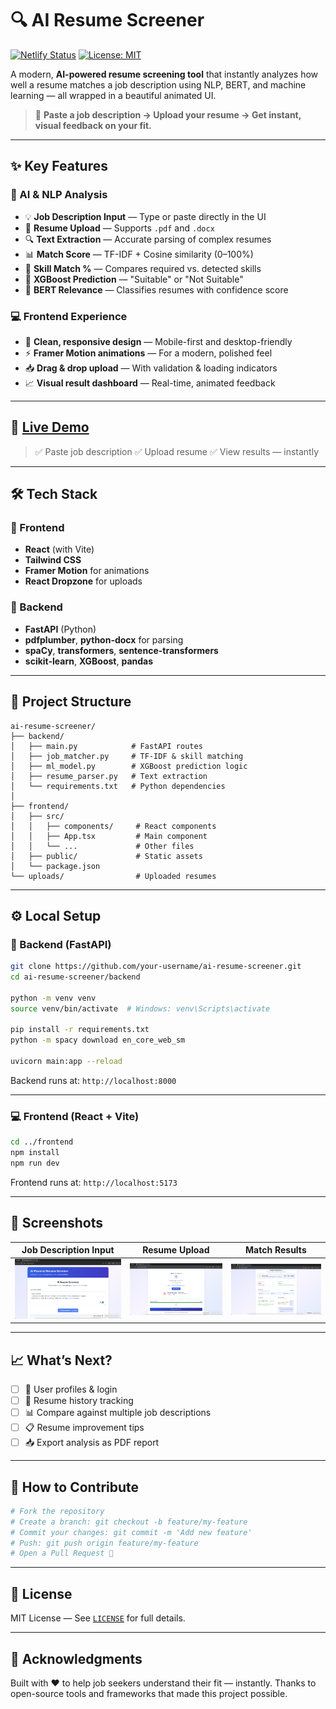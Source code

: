 # 🔍 AI Resume Screener

[![Netlify Status](https://api.netlify.com/api/v1/badges/your-deploy-id/deploy-status)](https://app.netlify.com/sites/ai-resume-screener/deploys)
[![License: MIT](https://img.shields.io/badge/License-MIT-yellow.svg)](https://opensource.org/licenses/MIT)

A modern, **AI-powered resume screening tool** that instantly analyzes how well a resume matches a job description using NLP, BERT, and machine learning — all wrapped in a beautiful animated UI.

> 🎯 **Paste a job description → Upload your resume → Get instant, visual feedback on your fit.**

---

## ✨ Key Features

### 🔬 AI & NLP Analysis

* 💡 **Job Description Input** — Type or paste directly in the UI
* 📄 **Resume Upload** — Supports `.pdf` and `.docx`
* 🔍 **Text Extraction** — Accurate parsing of complex resumes
* 📊 **Match Score** — TF-IDF + Cosine similarity (0–100%)
* 🎯 **Skill Match %** — Compares required vs. detected skills
* 🤖 **XGBoost Prediction** — "Suitable" or "Not Suitable"
* 🧠 **BERT Relevance** — Classifies resumes with confidence score

### 💻 Frontend Experience

* 🎨 **Clean, responsive design** — Mobile-first and desktop-friendly
* ⚡ **Framer Motion animations** — For a modern, polished feel
* 📥 **Drag & drop upload** — With validation & loading indicators
* 📈 **Visual result dashboard** — Real-time, animated feedback

---

## 🚀 [Live Demo](https://ai-resume-screener.windsurf.build)

> ✅ Paste job description
> ✅ Upload resume
> ✅ View results — instantly

---

## 🛠 Tech Stack

### 🔧 Frontend

* **React** (with Vite)
* **Tailwind CSS**
* **Framer Motion** for animations
* **React Dropzone** for uploads

### 🧪 Backend

* **FastAPI** (Python)
* **pdfplumber**, **python-docx** for parsing
* **spaCy**, **transformers**, **sentence-transformers**
* **scikit-learn**, **XGBoost**, **pandas**

---

## 📁 Project Structure

```
ai-resume-screener/
├── backend/
│   ├── main.py            # FastAPI routes
│   ├── job_matcher.py     # TF-IDF & skill matching
│   ├── ml_model.py        # XGBoost prediction logic
│   ├── resume_parser.py   # Text extraction
│   └── requirements.txt   # Python dependencies
│
├── frontend/
│   ├── src/
│   │   ├── components/     # React components
│   │   ├── App.tsx         # Main component
│   │   └── ...             # Other files
│   ├── public/             # Static assets
│   └── package.json
└── uploads/                # Uploaded resumes
```

---

## ⚙️ Local Setup

### 🧠 Backend (FastAPI)

```bash
git clone https://github.com/your-username/ai-resume-screener.git
cd ai-resume-screener/backend

python -m venv venv
source venv/bin/activate  # Windows: venv\Scripts\activate

pip install -r requirements.txt
python -m spacy download en_core_web_sm

uvicorn main:app --reload
```

Backend runs at: `http://localhost:8000`

---

### 💻 Frontend (React + Vite)

```bash
cd ../frontend
npm install
npm run dev
```

Frontend runs at: `http://localhost:5173`

---

## 📸 Screenshots

| Job Description Input        | Resume Upload               | Match Results                |
| ---------------------------- | --------------------------- | ---------------------------- |
| ![](screenshots/jobdesc.png) | ![](screenshots/upload.png) | ![](screenshots/results.png) |

---

## 📈 What’s Next?

* [ ] 🔐 User profiles & login
* [ ] 💾 Resume history tracking
* [ ] 📊 Compare against multiple job descriptions
* [ ] 📋 Resume improvement tips
* [ ] 📥 Export analysis as PDF report

---

## 🤝 How to Contribute

```bash
# Fork the repository
# Create a branch: git checkout -b feature/my-feature
# Commit your changes: git commit -m 'Add new feature'
# Push: git push origin feature/my-feature
# Open a Pull Request 🚀
```

---

## 📄 License

MIT License — See [`LICENSE`](LICENSE) for full details.

---

## 🙏 Acknowledgments

Built with ❤️ to help job seekers understand their fit — instantly.
Thanks to open-source tools and frameworks that made this project possible.

